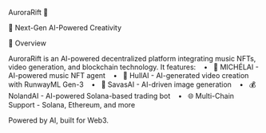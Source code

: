 AuroraRift 🌌

🚀 Next-Gen AI-Powered Creativity

📌 Overview

AuroraRift is an AI-powered decentralized platform integrating music NFTs, video generation, and blockchain technology. It features:
   •   🎵 MICHÉLAI - AI-powered music NFT agent
   •   🎥 HullAI - AI-generated video creation with RunwayML Gen-3
   •   🎨 SavasAI - AI-driven image generation
   •   💰 NolandAI - AI-powered Solana-based trading bot
   •   🌐 Multi-Chain Support - Solana, Ethereum, and more

Powered by AI, built for Web3.
